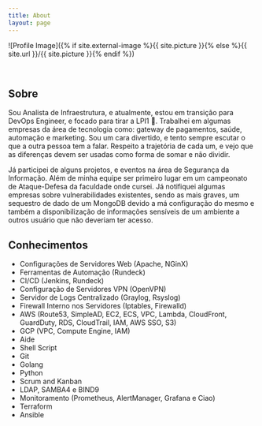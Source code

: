 ```yaml
---
title: About
layout: page
---
```

![Profile Image]({% if site.external-image %}{{ site.picture }}{% else %}{{ site.url }}/{{ site.picture }}{% endif %})

<br>
<h2>Sobre</h2>
<p>Sou Analista de Infraestrutura, e atualmente, estou em transição para DevOps Engineer, e focado para tirar a LPI1 💪. Trabalhei em algumas empresas da área de tecnologia como: gateway de pagamentos, saúde, automação e marketing. Sou um cara divertido, e tento sempre escutar o que a outra pessoa tem a falar. Respeito a trajetória de cada um, e vejo que as diferenças devem ser usadas como forma de somar e não dividir.</p>

<p>Já participei de alguns projetos, e eventos na área de Segurança da Informação. Além de minha equipe ser primeiro lugar em um campeonato de Ataque-Defesa da faculdade onde cursei. Já notifiquei algumas empresas sobre vulnerabilidades existentes, sendo as mais graves, um sequestro de dado de um MongoDB devido a má configuração do mesmo e também a disponibilização de informações sensíveis de um ambiente a outros usuário que não deveriam ter acesso.</p>

<h2>Conhecimentos</h2>
<ul class="skill-list">
	<li>Configurações de Servidores Web (Apache, NGinX)</li>
	<li>Ferramentas de Automação (Rundeck)</li>
	<li>CI/CD (Jenkins, Rundeck)</li>
	<li>Configuração de Servidores VPN (OpenVPN)</li>
	<li>Servidor de Logs Centralizado (Graylog, Rsyslog)</li>
	<li>Firewall Interno nos Servidores (Iptables, Firewalld)</li>
	<li>AWS (Route53, SimpleAD, EC2, ECS, VPC, Lambda, CloudFront, GuardDuty, RDS, CloudTrail, IAM, AWS SSO, S3)</li>
	<li>GCP (VPC, Compute Engine, IAM)</li>
	<li>Aide</li>
	<li>Shell Script</li>
	<li>Git</li>
	<li>Golang</li>
	<li>Python</li>
	<li>Scrum and Kanban</li>
	<li>LDAP, SAMBA4 e BIND9</li>
	<li>Monitoramento (Prometheus, AlertManager, Grafana e Ciao)</li>
	<li>Terraform</li>
	<li>Ansible</li>
</ul>
